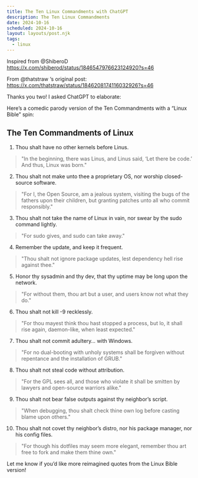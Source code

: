 ```yaml
---
title: The Ten Linux Commandments with ChatGPT 
description: The Ten Linux Commandments 
date: 2024-10-16
scheduled: 2024-10-16
layout: layouts/post.njk
tags:
  - linux
--- 
```


Inspired from @ShiberoD https://x.com/shiberod/status/1846547976623124920?s=46

From @thatstraw ‘s original post: 
https://x.com/thatstraw/status/1846208174116032926?s=46

Thanks you two! I asked ChatGPT to elaborate: 

Here’s a comedic parody version of the Ten Commandments with a “Linux Bible” spin:

## The Ten Commandments of Linux

1.	Thou shalt have no other kernels before Linus.
>"In the beginning, there was Linus, and Linus said, ‘Let there be code.’ And thus, Linux was born."
	
2.	Thou shalt not make unto thee a proprietary OS, nor worship closed-source software.
> "For I, the Open Source, am a jealous system, visiting the bugs of the fathers upon their children, but granting patches unto all who commit responsibly."
	
3.	Thou shalt not take the name of Linux in vain, nor swear by the sudo command lightly.
>"For sudo gives, and sudo can take away."
	
4.	Remember the update, and keep it frequent.
>"Thou shalt not ignore package updates, lest dependency hell rise against thee."

5.	Honor thy sysadmin and thy dev, that thy uptime may be long upon the network.
>"For without them, thou art but a user, and users know not what they do."

6.	Thou shalt not kill -9 recklessly.
>"For thou mayest think thou hast stopped a process, but lo, it shall rise again, daemon-like, when least expected."

7.	Thou shalt not commit adultery… with Windows.
>"For no dual-booting with unholy systems shall be forgiven without repentance and the installation of GRUB."

8.	Thou shalt not steal code without attribution.
>"For the GPL sees all, and those who violate it shall be smitten by lawyers and open-source warriors alike."

9.	Thou shalt not bear false outputs against thy neighbor’s script.
>"When debugging, thou shalt check thine own log before casting blame upon others."

10.	Thou shalt not covet thy neighbor’s distro, nor his package manager, nor his config files.
>"For though his dotfiles may seem more elegant, remember thou art free to fork and make them thine own."

Let me know if you’d like more reimagined quotes from the Linux Bible version!	